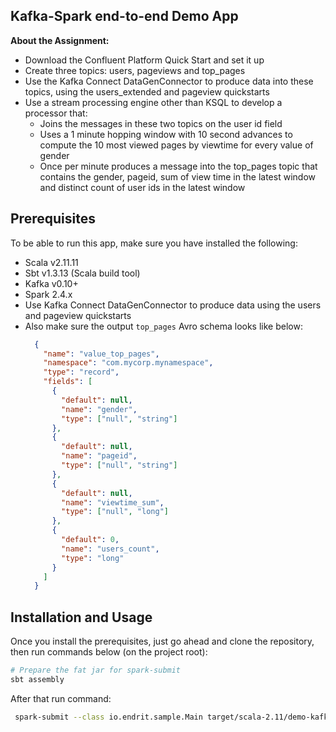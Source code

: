 Kafka-Spark end-to-end Demo App
---

__About the Assignment:__

* Download the Confluent Platform Quick Start and set it up
* Create three topics: users, pageviews and top_pages
* Use the Kafka Connect DataGenConnector to produce data into these topics, using the users_extended and pageview quickstarts
* Use a stream processing engine other than KSQL to develop a processor that:
    - Joins the messages in these two topics on the user id field
    - Uses a 1 minute hopping window with 10 second advances to compute the 10 most viewed pages by viewtime for every value of gender
    - Once per minute produces a message into the top_pages topic that contains the gender, pageid, sum of view time in the latest window and distinct count of user ids in the latest window

Prerequisites
---

To be able to run this app, make sure you have installed the following:
* Scala v2.11.11
* Sbt v1.3.13 (Scala build tool)
* Kafka v0.10+
* Spark 2.4.x
* Use Kafka Connect DataGenConnector to produce data using the users and pageview quickstarts
* Also make sure the output `top_pages` Avro schema looks like below:
    ```json
      {
        "name": "value_top_pages",
        "namespace": "com.mycorp.mynamespace",
        "type": "record",
        "fields": [
          {
            "default": null,
            "name": "gender",
            "type": ["null", "string"]
          },
          {
            "default": null,
            "name": "pageid",
            "type": ["null", "string"]
          },
          {
            "default": null,
            "name": "viewtime_sum",
            "type": ["null", "long"]
          },
          {
            "default": 0,
            "name": "users_count",
            "type": "long"
          }
        ]
      }
    ```


Installation and Usage
---

Once you install the prerequisites, just go ahead and clone the repository, then run commands below (on the project root):
```bash
# Prepare the fat jar for spark-submit
sbt assembly
```

After that run command:
```bash
 spark-submit --class io.endrit.sample.Main target/scala-2.11/demo-kafka-spark-app-assembly-0.0.1.jar
```
